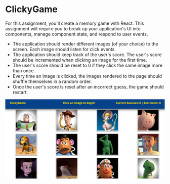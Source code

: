 # ClickyGame

For this assignment, you'll create a memory game with React. This assignment will require you to break up your application's UI into components, manage component state, and respond to user events.

* The application should render different images (of your choice) to the screen. Each image should listen for click events.
* The application should keep track of the user's score. The user's score should be incremented when clicking an image for the first time.
* The user's score should be reset to 0 if they click the same image more than once.
* Every time an image is clicked, the images rendered to the page should shuffle themselves in a random order.
* Once the user's score is reset after an incorrect guess, the game should restart.

![GitHub Logo](/public/assets/images/screenshot.JPG)
